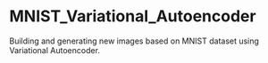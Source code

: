 MNIST_Variational_Autoencoder
==============================

Building and generating new images based on MNIST dataset using Variational Autoencoder.